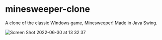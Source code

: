 # minesweeper-clone
A clone of the classic Windows game, Minesweeper! Made in Java Swing.

![Screen Shot 2022-06-30 at 13 32 37](https://user-images.githubusercontent.com/59452411/176741185-54551dab-242e-454b-afd2-8ccd9bd2167e.png)
